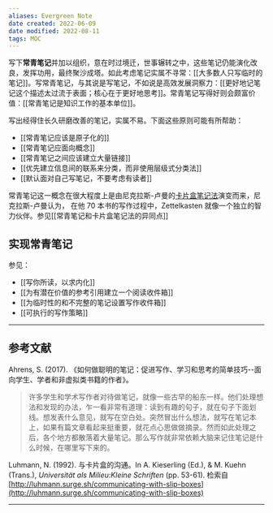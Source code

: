 ```yaml
---
aliases: Evergreen Note
date created: 2022-06-09
date modified: 2022-08-11
tags: MOC
---
```


<!--我的理解:: 常青笔记就是andy基于[[🧑卢曼]]的卡片盒笔记法，结合计算机和自己的理解和实践，衍生出的综合记笔记理念：要么不记，要记就记常青的笔记。-->

写下**常青笔记**并加以组织，意在时过境迁，世事辗转之中，这些笔记仍能演化改良，发挥功用，最终聚沙成塔。如此考虑笔记实属不寻常：[[大多数人只写临时的笔记]]。写常青笔记，与其说是写笔记，不如说是高效发展洞察力：[[更好地记笔记这个描述太过流于表面；核心在于更好地思考]]。常青笔记写得好则会颇富价值：[[常青笔记是知识工作的基本单位]]。

写出经得住长久研磨改善的笔记，实属不易。下面这些原则可能有所帮助：

- [[常青笔记应该是原子化的]]
- [[常青笔记应面向概念]]
- [[常青笔记之间应该建立大量链接]]
- [[优先建立信息间的联系来分类，而非使用层级式分类法]]
- [[默认面对自己写笔记，不要考虑有读者]]

常青笔记这一概念在很大程度上是由尼克拉斯-卢曼的[卡片盒笔记法](https://notes.andymatuschak.org/z2QvtE9w5zs49x7WUeG8Ut1vywHDLiG2Wkm9p)演变而来，尼克拉斯-卢曼认为， 在他 70 本书的写作过程中，Zettelkasten 就像一个独立的智力伙伴。参见[[常青笔记和卡片盒笔记法的异同点]]

## 实现常青笔记

参见：

- [[写你所读，以求内化]]
- [[为有潜在价值的参考引用建立一个阅读收件箱]]
- [[为临时性的和不完整的笔记设置写作收件箱]]
- [[可执行的写作策略]]

___

## 参考文献

Ahrens, S. (2017). 《如何做聪明的笔记：促进写作、学习和思考的简单技巧--面向学生、学者和非虚拟类书籍的作者》。

> 许多学生和学术写作者对待做笔记，就像一些古早的船东一样。他们处理想法和发现的办法，乍一看非常有道理：读到有趣的句子，就在句子下面划线。想发表什么意见，就写在空白处。突然冒出什么想法，就写在笔记本上，如果有篇文章看起来挺重要，就花点心思做做摘录。然而如此处理之后，各个地方都散落着大量笔记。那么写作就非常依赖大脑来记住笔记是什么时候，在哪里写下来的。

Luhmann, N. (1992). 与卡片盒的沟通。In A. Kieserling (Ed.), & M. Kuehn (Trans.), _Universität als Milieu:Kleine Schriften_ (pp. 53-61). 检索自 [http://luhmann.surge.sh/communicating-with-slip-boxes](http://luhmann.surge.sh/communicating-with-slip-boxes)

---

